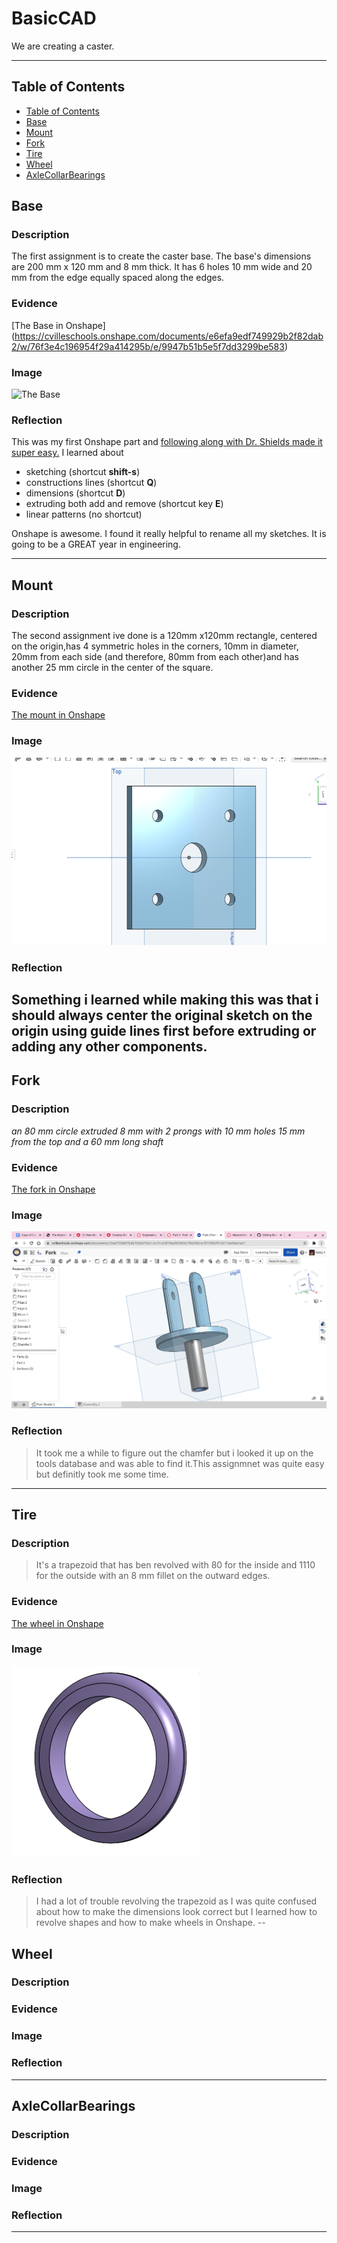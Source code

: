 # BasicCAD

We are creating a caster.

---
## Table of Contents
* [Table of Contents](#Table-of-Contents)
* [Base](#Base)
* [Mount](#Mount)
* [Fork](#Fork)
* [Tire](#Tire)
* [Wheel](#Wheel)
* [AxleCollarBearings](#AxleCollarBearings)

## Base

### Description

The first assignment is to create the caster base.  The base's dimensions are 200 mm x 120 mm and 8 mm thick.  It has 6 holes 10 mm wide and 20 mm from the edge equally spaced along the edges.

### Evidence
[The Base in Onshape] (https://cvilleschools.onshape.com/documents/e6efa9edf749929b2f82dab2/w/76f3e4c196954f29a414295b/e/9947b51b5e5f7dd3299be583)  

### Image

<img src="https://github.com/OneCHSEngr/BasicCAD/blob/master/images/Base.jpg?raw=true" alt="The Base" width="200">

### Reflection

This was my first Onshape part and [following along with Dr. Shields made it super easy.](https://www.youtube.com/watch?v=93BFUD-HAG8&feature=emb_title&scrlybrkr=5670f0b4)  I learned about 
* sketching (shortcut **shift-s**)
* constructions lines (shortcut **Q**)
* dimensions (shortcut **D**)
* extruding both add and remove (shortcut key **E**)
* linear patterns (no shortcut)

Onshape is awesome.  I found it really helpful to rename all my sketches.  It is going to be a GREAT year in engineering.

---


## Mount

### Description
The second assignment ive done is a 120mm x120mm rectangle, centered on the origin,has 4 symmetric holes in the corners, 10mm in diameter, 20mm from each side (and therefore, 80mm from each other)and has another 25 mm circle in the center of the square.
### Evidence
[The mount in Onshape](https://cvilleschools.onshape.com/documents/94296b314d397931918fdad2/w/f78e6bb8d76819ead288c5c2/e/0e2f23c37ac3d90e58bad9d2)

### Image 
![](https://github.com/gdaless20/BasicCad/blob/master/Project/Base.png)

### Reflection
Something i learned while making this was that i should always center the original sketch on the origin using guide lines first before extruding or adding any other components.
---


## Fork

### Description
*an 80 mm circle extruded 8 mm with 2 prongs with 10 mm holes 15 mm from the top and a 60 mm long shaft*

### Evidence
[The fork in Onshape](https://cvilleschools.onshape.com/documents/33ad733b8f7b4b7030e754c1/w/51c2df78a49f289621fbd390/e/f5739b2ff154116a68ee1ec7) 

### Image
![](https://github.com/gdaless20/BasicCad/blob/master/Project/Screenshot%202020-10-22%20at%206.45.48%20PM.png)

### Reflection
>It took me a while to figure out the chamfer but i looked it up on the tools database and was able to find it.This assignmnet was quite easy but definitly took me some 
time.
---


## Tire

### Description 
>It's a trapezoid that has ben revolved with 80 for the inside and 1110 for the outside with an 8 mm fillet on the outward edges.

### Evidence
[The wheel in Onshape](https://cvilleschools.onshape.com/documents/1575599d87dd50a3ca865889/w/b6e14c625fcbb32f87152dbf/e/1f90ff496108b47f82514c6e)

### Image
![](https://github.com/gdaless20/BasicCad/blob/master/Project/Screenshot%202020-10-29%20at%201.32.37%20PM.png)

### Reflection
>I had a lot of trouble revolving the trapezoid as I was quite confused about how to make the dimensions look correct but I learned how to revolve shapes and how to make wheels in Onshape.
--


## Wheel

### Description

### Evidence

### Image

### Reflection

---


## AxleCollarBearings

### Description

### Evidence

### Image

### Reflection

---
